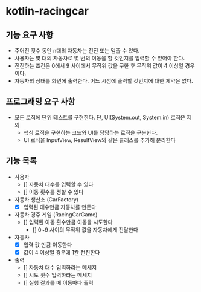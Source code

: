 # kotlin-racingcar
## 기능 요구 사항 
- 주어진 횟수 동안 n대의 자동차는 전진 또는 멈출 수 있다.
- 사용자는 몇 대의 자동차로 몇 번의 이동을 할 것인지를 입력할 수 있어야 한다.
- 전진하는 조건은 0에서 9 사이에서 무작위 값을 구한 후 무작위 값이 4 이상일 경우이다.
- 자동차의 상태를 화면에 출력한다. 어느 시점에 출력할 것인지에 대한 제약은 없다.

## 프로그래밍 요구 사항 
- 모든 로직에 단위 테스트를 구현한다. 단, UI(System.out, System.in) 로직은 제외
  - 핵심 로직을 구현하는 코드와 UI를 담당하는 로직을 구분한다.
  - UI 로직을 InputView, ResultView와 같은 클래스를 추가해 분리한다

## 기능 목록
- 사용자 
  - [] 자동차 대수를 입력할 수 있다 
  - [] 이동 횟수를 정할 수 있다
- 자동차 생산소 (CarFactory)
  - [x] 입력된 대수만큼 자동차를 만든다
- 자동차 경주 게임 (RacingCarGame)
  - [] 입력된 이동 횟수만큼 이동을 시도한다
    - [] 0~9 사이의 무작위 값을 자동차에게 전달한다  
- 자동차
  - [x] ~~입력 값 만큼 이동한다~~
  - [x] 값이 4 이상일 경우에 1칸 전진한다 
- 출력
  - [] 자동차 대수 입력하라는 메세지
  - [] 시도 횟수 입력하라는 메세지
  - [] 실행 결과를 매 이동마다 출력 